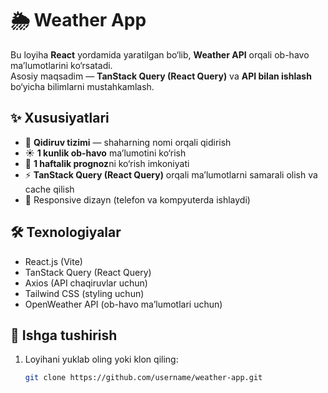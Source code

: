 # 🌦️ Weather App

Bu loyiha **React** yordamida yaratilgan bo‘lib, **Weather API** orqali ob-havo ma’lumotlarini ko‘rsatadi.  
Asosiy maqsadim — **TanStack Query (React Query)** va **API bilan ishlash** bo‘yicha bilimlarni mustahkamlash.

## ✨ Xususiyatlari

- 🔎 **Qidiruv tizimi** — shaharning nomi orqali qidirish
- ☀️ **1 kunlik ob-havo** ma’lumotini ko‘rish
- 📅 **1 haftalik prognoz**ni ko‘rish imkoniyati
- ⚡ **TanStack Query (React Query)** orqali ma’lumotlarni samarali olish va cache qilish
- 📱 Responsive dizayn (telefon va kompyuterda ishlaydi)

## 🛠 Texnologiyalar

- React.js (Vite)
- TanStack Query (React Query)
- Axios (API chaqiruvlar uchun)
- Tailwind CSS (styling uchun)
- OpenWeather API (ob-havo ma’lumotlari uchun)


## 🚀 Ishga tushirish

1. Loyihani yuklab oling yoki klon qiling:
   ```bash
   git clone https://github.com/username/weather-app.git



